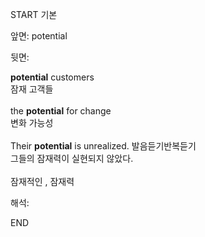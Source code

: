 START
기본

앞면:
potential


뒷면:
<div><b>potential</b> customers </div><div>잠재 고객들<br><br><div>the <b>potential</b> for change </div><div>변화 가능성</div><br><div>Their <strong>potential</strong> is unrealized. 발음듣기반복듣기 </div><div>그들의 잠재력이 실현되지 않았다.<br><br>잠재적인 , 잠재력</div></div>


해석:

END